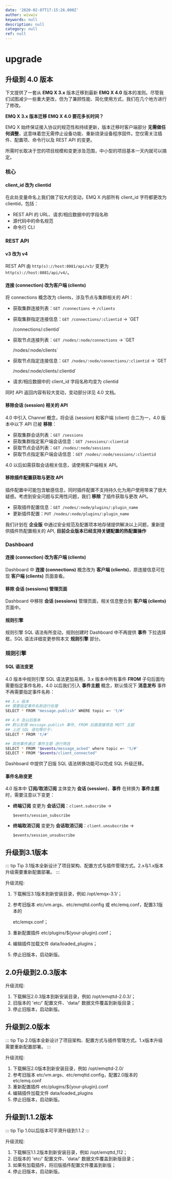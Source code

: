 ```yaml
---
date: '2020-02-07T17:15:26.000Z'
author: wivwiv
keywords: null
description: null
category: null
ref: null
---
```


# upgrade

## 升级到 4.0 版本

下文提供了一套从 **EMQ X 3.x** 版本迁移到最新 **EMQ X 4.0** 版本的准则。尽管我们试图减少一些重大更改，但为了兼顾性能、简化使用方式，我们在几个地方进行了修改。

**EMQ X 3.x 版本迁移 EMQ X 4.0 要花多长时间？**

EMQ X 始终保证接入协议的规范性和持续更新，版本迁移时客户端部分 **无需做任何调整**，这意味着您无需停止设备功能、重新烧录设备程序固件。您仅需关注插件、配置项、命令行以及 REST API 的变更。

所需时长取决于您的项目规模和变更涉及范围，中小型的项目基本一天内就可以搞定。

### 核心

#### client\_id 改为 clientid

在此处变量命名上我们做了较大的变动，EMQ X 内部所有 client\_id 字符都更改为 clientid，包括：

* REST API 的 URL、请求/相应数据中的字段名称
* 源代码中的命名规范
* 命令行 CLI

### REST API

#### v3 改为 v4

REST API 由 `http(s)://host:8081/api/v3/` 变更为 `http(s)://host:8081/api/v4/`。

#### 连接 \(connection\) 改为客户端 \(clients\)

将 connections 概念改为 clients，涉及节点与集群相关的 API：

* 获取集群连接列表：`GET /connections` -&gt; `/clients`
* 获取集群指定连接信息：`GET /connections/:clientid` -&gt; \`GET

  /connections/:clientid\`

* 获取节点连接列表：`GET /nodes/:node/connections` -&gt; \`GET

  /nodes/:node/clients\`

* 获取节点指定连接信息：`GET /nodes/:node/connections/:clientid` -&gt; \`GET

  /nodes/:node/clients/:clientid\`

* 请求/相应数据中的 client\_id 字段名称均变为 clientid

同时 API 返回内容有较大变动，变动部分详见 4.0 文档。

#### 移除会话 \(session\) 相关的 API

4.0 中引入 Channel 概念，将会话 \(session\) 和客户端 \(client\) 合二为一，4.0 版本中以下 API 已被 **移除**：

* 获取集群会话列表：`GET /sessions`
* 获取集群指定客户端会话信息：`GET /sessions/:clientid`
* 获取节点会话列表：`GET /nodes/:node/sessions`
* 获取节点指定客户端会话信息：`GET /nodes/:node/sessions/:clientid`

4.0 以后如需获取会话相关信息，请使用客户端相关 API。

#### 移除插件配置获取与更改 API

插件配置中可能包含敏感信息，同时插件配置不支持持久化为用户使用带来了很大疑惑。考虑到安全问题与实用性问题，我们 **移除** 了插件获取与更改 API。

* 获取插件配置信息：`GET /nodes/:node/plugins/:plugin_name`
* 更新插件配置：`PUT /nodes/:node/plugins/:plugin_name`

我们计划在 **企业版** 中通过安全规范及配置项本地存储提供解决以上问题，重新提供插件热配置相关的 API, **目前企业版本已经支持关键配置的热配置操作**

### Dashboard

#### 连接 \(connection\) 改为客户端 \(clients\)

Dashboard 中 **连接 \(connections\)** 概念改为 **客户端 \(clients\)**，原连接信息可在现 **客户端 \(clients\)** 页面查看。

#### 移除 **会话 \(sessions\)** 管理页面

Dashboard 中移除 **会话 \(sessions\)** 管理页面，相关信息整合到 **客户端 \(clients\)** 页面中。

#### 规则引擎

规则引擎 SQL 语法有所变动，规则创建时 Dashboard 中不再提供 **事件** 下拉选择框，SQL 语法详细变更参照本文 **规则引擎** 部分。

### 规则引擎

#### SQL 语法变更

4.0 版本中规则引擎 SQL 语法更加易用，3.x 版本中所有事件 **FROM** 子句后面均需要指定事件名称，4.0 以后我们引入 **事件主题** 概念，默认情况下 **消息发布** 事件不再需要指定事件名称：

```bash
## 3.x 版本
## 需要指定事件名称进行处理
SELECT * FROM "message.publish" WHERE topic =~ 't/#'

## 4.0 及以后版本
## 默认处理 message.publish 事件, FROM 后面直接筛选 MQTT 主题
## 上述 SQL 语句等价于:
SELECT * FROM 't/#'

## 其他事件通过 事件主题 进行筛选
SELECT * FROM "$events/message_acked" where topic =~ 't/#'
SELECT * FROM "$events/client_connected"
```

Dashboard 中提供了旧版 SQL 语法转换功能可以完成 SQL 升级迁移。

#### 事件名称变更

4.0 版本中 **订阅/取消订阅** 主体变为 **会话 \(session\)**，**事件** 在转换为 **事件主题** 时，需要注意以下变更：

* **终端订阅** 变更为 **会话订阅**：`client.subscribe` -&gt;

  `$events/session_subscribe`

* **终端取消订阅** 变更为 **会话取消订阅**：`client.unsubscribe` -&gt;

  `$events/session_unsubscribe`

## 升级到3.1版本

::: tip Tip 3.1版本全新设计了项目架构、配置方式与插件管理方式。2.x与1.x版本升级需要重新配置部署。 :::

升级流程:

1. 下载解压3.1版本到新安装目录，例如 /opt/emqx-3.1/；
2. 参考旧版本 etc/vm.args、etc/emqttd.config 或 etc/emq.conf，配置3.1版本的

   etc/emqx.conf；

3. 重新配置插件 etc/plugins/${your-plugin}.conf；
4. 编辑插件加载文件 data/loaded\_plugins；
5. 停止旧版本，启动新版。

## 2.0升级到2.0.3版本

升级流程:

1. 下载解压2.0.3版本到新安装目录，例如 /opt/emqttd-2.0.3/；
2. 旧版本的 'etc/' 配置文件、'data/' 数据文件覆盖到新版目录；
3. 停止旧版本，启动新版。

## 升级到2.0版本

::: tip Tip 2.0版本全新设计了项目架构、配置方式与插件管理方式。1.x版本升级需要重新配置部署。 :::

升级流程:

1. 下载解压2.0版本到新安装目录，例如 /opt/emqttd-2.0/
2. 参考旧版本 etc/vm.args、etc/emqttd.config，配置2.0版本的 etc/emq.conf
3. 重新配置插件 etc/plugins/${your-plugin}.conf
4. 编辑插件加载文件 data/loaded\_plugins
5. 停止旧版本，启动新版。

## 升级到1.1.2版本

::: tip Tip 1.0以后版本可平滑升级到1.1.2 :::

升级流程:

1. 下载解压1.1.2版本到新安装目录，例如 /opt/emqttd\_112；
2. 旧版本的 'etc/' 配置文件、'data/' 数据文件覆盖到新版目录；
3. 如果有加载插件，将旧版插件配置文件覆盖到新版；
4. 停止旧版本，启动新版。

